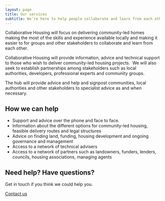 ```yaml
---
layout: page
title: Our services
subtitle: We’re here to help people collaborate and learn from each other
---
```

Collaborative Housing will focus on delivering community-led homes making the most of the skills and experience available locally and making it easier to for groups and other stakeholders to collaborate and learn from each other.  

Collaborative Housing will provide information, advice and technical support to those who wish to deliver community-led housing projects.  We will also seek to establish partnerships among stakeholders such as local authorities, developers, professional experts and community groups.

The hub will provide advice and help and signpost communities, local authorities and other stakeholders to specialist advice as and when necessary.

## How we can help

- Support and advice over the phone and face to face.
- Information about the different options for community-led housing, feasible delivery routes and legal structures
- Advice on finding land, funding, housing development and ongoing governance and management
- Access to a network of technical advisers
- Access to a network of partners such as landowners, funders, lenders, councils, housing associations, managing agents

<div class="pullout-box centre">
  <h2>Need help? Have questions?</h2>
  <p>Get in touch if you think we could help you.</p>
  <a class="button" href="/contact/">Contact us</a>
</div>
 